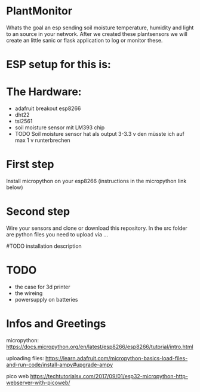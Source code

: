 # PlantMonitor
Whats the goal an esp sending soil moisture temperature, humidity and light to an source in your network.
After we created these plantsensors we will create an little sanic or flask application to log or monitor these. 

# ESP setup for this is:
# The Hardware:
  - adafruit breakout esp8266
  - dht22
  - tsl2561
  - soil moisture sensor mit LM393 chip
  - TODO Soil moisture sensor hat als output 3-3.3 v den müsste ich auf max 1 v runterbrechen 
# First step
Install micropython on your esp8266 (instructions in the micropython link below)

# Second step 
Wire your sensors and clone or download this repository.
In the src folder are python files you need to upload via ... 

#TODO installation description

# TODO
- the case for 3d printer
- the wireing
- powersupply on batteries

# Infos and Greetings
micropython:
https://docs.micropython.org/en/latest/esp8266/esp8266/tutorial/intro.html

uploading files:
https://learn.adafruit.com/micropython-basics-load-files-and-run-code/install-ampy#upgrade-ampy

pico web
https://techtutorialsx.com/2017/09/01/esp32-micropython-http-webserver-with-picoweb/